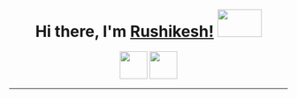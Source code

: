 <p align="center">
  <h1 align="center"><b>Hi there, I'm <a href="https://www.github.com/imrushikesh">Rushikesh!</a></b>
  <img src="https://media.giphy.com/media/z24q9PQNlw19u/giphy.gif" width = "80px" height = "50px"/>
<!--    <a  href="https://www.linkedin.com/in/rushikesh-patil-1a3937189"><img  src="https://icons8.com/vue-static/landings/animated-icons-new/icons/material-filled/linkedin-bounce/linkedin-bounce.gif" width = "50px" height = "50px"/></a> -->
<!--     <a href="mailto:"><img  src="https://icons8.com/vue-static/landings/animated-icons-new/icons/ios-glyph/open-letter/open-letter.gif" width = "50px" height = "50px"/></a> -->
  </h1>
</p>



<!-- 
<p align="center"> Developer 👨‍💻</p>
<p align="center">🎓Engineer.</p>

<p align="center"><b><i> Front End Developer  </i></b></p> 

<p align="center"> I always eager to learn new Things. Skillset : </p>

```

                          ✔️ HTML                     ✔️ CSS                     ✔️ Javascript 
                          ✔️ Bootstrap                ✔️ WordPress               ✔️ Illustrator & Photoshop
                          ✔️ C                        ✔️ C++  
                          

``` 


  
 <p align="center">📫 Open to Collaborate, Contact me ⬇️</p> 


<p align="center">
  <h2 align="center"><i>😍 Thank You 🙏 </i></h2>  -->
  
 <p align="center"> <a  href="https://www.github.com/imrushikesh"><img  src="https://media.giphy.com/media/du3J3cXyzhj75IOgvA/giphy.gif" width = "50px" height = "50px"/></a>
<a  href="https://www.linkedin.com/in/rushikesh-patil-1a3937189"><img  src="https://icons8.com/vue-static/landings/animated-icons-new/icons/material-filled/linkedin-bounce/linkedin-bounce.gif" width = "50px" height = "50px"/></a>
</p>
          
</p>
 
 ***
